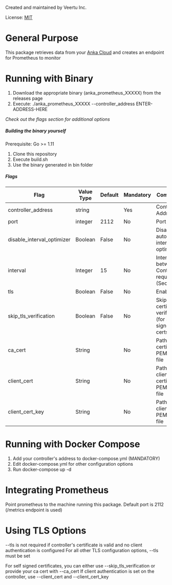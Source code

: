 Created and maintained by Veertu Inc.

License: [MIT](https://choosealicense.com/licenses/mit/)

# General Purpose
This package retrieves data from your [Anka Cloud](https://veertu.com) and creates an endpoint for Prometheus to monitor

# Running with Binary
1. Download the appropriate binary (anka_prometheus_XXXXX) from the releases page
2. Execute: ./anka_prometheus_XXXXX --controller_address ENTER-ADDRESS-HERE

*Check out the flags section for additional options* 

##### Building the binary yourself
Prerequisite: Go >= 1.11

1. Clone this repository
2. Execute build.sh
3. Use the binary generated in bin folder

##### Flags
Flag | Value Type | Default | Mandatory | Comments
---- | ---------- | ------- | --------- | --------
controller_address | string | | Yes | Controller's Address
port | integer | 2112 | No | Port to use
disable_interval_optimizer | Boolean | False | No | Disable automatic interval optimizer
interval | Integer | 15 | No | Interval between Controller requests (Seconds)
tls | Boolean | False | No | Enable TLS
skip_tls_verification | Boolean | False | No | Skips certificate verification (for self signed certs)
ca_cert | String |  | No | Path to CA certificate PEM/x509 file
client_cert | String |  | No | Path to client certificate PEM/x509 file
client_cert_key | String |  | No | Path to client key PEM/x509 file

# Running with Docker Compose
1. Add your controller's address to docker-compose.yml (MANDATORY)
2. Edit docker-compose.yml for other configuration options
2. Run docker-compose up -d

# Integrating Prometheus
Point prometheus to the machine running this package. Default port is 2112 (/metrics endpoint is used)

# Using TLS Options
--tls is not required if controller's certificate is valid and no client authentication is configured
For all other TLS configuration options, --tls must be set

For self signed certificates, you can either use --skip_tls_verification or provide your ca cert with --ca_cert
If client authentication is set on the controller, use --client_cert and --client_cert_key
